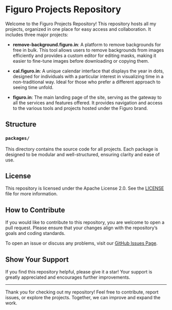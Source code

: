 # Figuro Projects Repository

Welcome to the Figuro Projects Repository! This repository hosts all my projects, organized in one place for easy access and collaboration. It includes three major projects:

- **remove-background.figuro.in**: A platform to remove backgrounds for free in bulk. This tool allows users to remove backgrounds from images efficiently and provides a custom editor for editing masks, making it easier to fine-tune images before downloading or copying them.

- **cal.figuro.in**: A unique calendar interface that displays the year in dots, designed for individuals with a particular interest in visualizing time in a non-traditional way. Ideal for those who prefer a different approach to seeing time unfold.

- **figuro.in**: The main landing page of the site, serving as the gateway to all the services and features offered. It provides navigation and access to the various tools and projects hosted under the Figuro brand.

## Structure

### `packages/`
This directory contains the source code for all projects. Each package is designed to be modular and well-structured, ensuring clarity and ease of use.

## License

This repository is licensed under the Apache License 2.0. See the [LICENSE](LICENSE) file for more information.

## How to Contribute

If you would like to contribute to this repository, you are welcome to open a pull request. Please ensure that your changes align with the repository’s goals and coding standards.

To open an issue or discuss any problems, visit our [GitHub Issues Page](https://github.com/your-username/your-repository/issues).

## Show Your Support

If you find this repository helpful, please give it a star! Your support is greatly appreciated and encourages further improvements.

---

Thank you for checking out my repository! Feel free to contribute, report issues, or explore the projects. Together, we can improve and expand the work.
